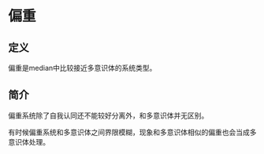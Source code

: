 # 偏重

## 定义

偏重是median中比较接近多意识体的系统类型。

## 简介

偏重系统除了自我认同还不能较好分离外，和多意识体并无区别。

有时候偏重系统和多意识体之间界限模糊，现象和多意识体相似的偏重也会当成多意识体处理。
